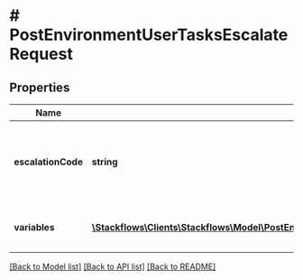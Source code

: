 # # PostEnvironmentUserTasksEscalateRequest

## Properties

Name | Type | Description | Notes
------------ | ------------- | ------------- | -------------
**escalationCode** | **string** | An escalation code that indicates the predefined escalation. |
**variables** | [**\Stackflows\Clients\Stackflows\Model\PostEnvironmentUserTasksEscalateRequestVariablesInner[]**](PostEnvironmentUserTasksEscalateRequestVariablesInner.md) | optional Where key is variable name | [optional]

[[Back to Model list]](../../README.md#models) [[Back to API list]](../../README.md#endpoints) [[Back to README]](../../README.md)
